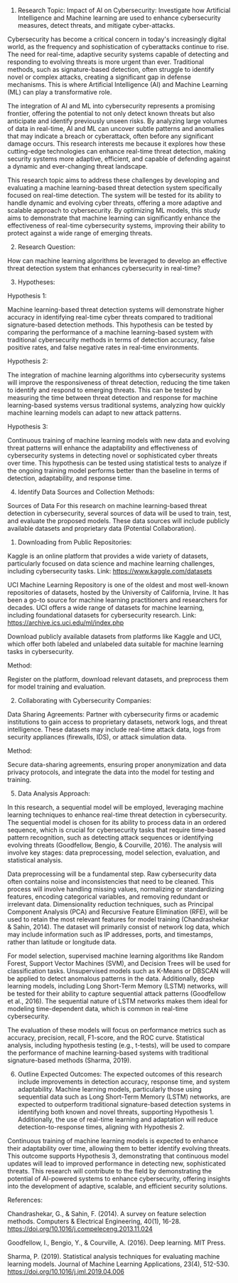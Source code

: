 1.	Research Topic: Impact of AI on Cybersecurity: Investigate how Artificial Intelligence and Machine learning are used to enhance cybersecurity measures, detect threats, and mitigate cyber-attacks.

Cybersecurity has become a critical concern in today's increasingly digital world, as the frequency and sophistication of cyberattacks continue to rise. The need for real-time, adaptive security systems capable of detecting and responding to evolving threats is more urgent than ever. Traditional methods, such as signature-based detection, often struggle to identify novel or complex attacks, creating a significant gap in defense mechanisms. This is where Artificial Intelligence (AI) and Machine Learning (ML) can play a transformative role.

The integration of AI and ML into cybersecurity represents a promising frontier, offering the potential to not only detect known threats but also anticipate and identify previously unseen risks. By analyzing large volumes of data in real-time, AI and ML can uncover subtle patterns and anomalies that may indicate a breach or cyberattack, often before any significant damage occurs. This research interests me because it explores how these cutting-edge technologies can enhance real-time threat detection, making security systems more adaptive, efficient, and capable of defending against a dynamic and ever-changing threat landscape.

This research topic aims to address these challenges by developing and evaluating a machine learning-based threat detection system specifically focused on real-time detection. The system will be tested for its ability to handle dynamic and evolving cyber threats, offering a more adaptive and scalable approach to cybersecurity. By optimizing ML models, this study aims to demonstrate that machine learning can significantly enhance the effectiveness of real-time cybersecurity systems, improving their ability to protect against a wide range of emerging threats.

2.	Research Question:
   
How can machine learning algorithms be leveraged to develop an effective threat detection system that enhances cybersecurity in real-time?

3.	Hypotheses:

Hypothesis 1: 

Machine learning-based threat detection systems will demonstrate higher accuracy in identifying real-time cyber threats compared to traditional signature-based detection methods.
This hypothesis can be tested by comparing the performance of a machine learning-based system with traditional cybersecurity methods in terms of detection accuracy, false positive rates, and false negative rates in real-time environments.

Hypothesis 2: 

The integration of machine learning algorithms into cybersecurity systems will improve the responsiveness of threat detection, reducing the time taken to identify and respond to emerging threats.
This can be tested by measuring the time between threat detection and response for machine learning-based systems versus traditional systems, analyzing how quickly machine learning models can adapt to new attack patterns.

Hypothesis 3: 

Continuous training of machine learning models with new data and evolving threat patterns will enhance the adaptability and effectiveness of cybersecurity systems in detecting novel or sophisticated cyber threats over time.
This hypothesis can be tested using statistical tests to analyze if the ongoing training model performs better than the baseline in terms of detection, adaptability, and response time.
   

4.	Identify Data Sources and Collection Methods:

Sources of Data
For this research on machine learning-based threat detection in cybersecurity, several sources of data will be used to train, test, and evaluate the proposed models. These data sources will include publicly available datasets and proprietary data (Potential Collaboration).

1. Downloading from Public Repositories:

Kaggle is an online platform that provides a wide variety of datasets, particularly focused on data science and machine learning challenges, including cybersecurity tasks.
Link: https://www.kaggle.com/datasets

UCI Machine Learning Repository is one of the oldest and most well-known repositories of datasets, hosted by the University of California, Irvine. It has been a go-to source for machine learning practitioners and researchers for decades. UCI offers a wide range of datasets for machine learning, including foundational datasets for cybersecurity research.
Link: https://archive.ics.uci.edu/ml/index.php

Download publicly available datasets from platforms like Kaggle and UCI, which offer both labeled and unlabeled data suitable for machine learning tasks in cybersecurity.

Method: 

Register on the platform, download relevant datasets, and preprocess them for model training and evaluation.

2. Collaborating with Cybersecurity Companies:

Data Sharing Agreements: Partner with cybersecurity firms or academic institutions to gain access to proprietary datasets, network logs, and threat intelligence. These datasets may include real-time attack data, logs from security appliances (firewalls, IDS), or attack simulation data.

Method: 

Secure data-sharing agreements, ensuring proper anonymization and data privacy protocols, and integrate the data into the model for testing and training.


5.	Data Analysis Approach:
   
In this research, a sequential model will be employed, leveraging machine learning techniques to enhance real-time threat detection in cybersecurity. The sequential model is chosen for its ability to process data in an ordered sequence, which is crucial for cybersecurity tasks that require time-based pattern recognition, such as detecting attack sequences or identifying evolving threats (Goodfellow, Bengio, & Courville, 2016). The analysis will involve key stages: data preprocessing, model selection, evaluation, and statistical analysis.

Data preprocessing will be a fundamental step. Raw cybersecurity data often contains noise and inconsistencies that need to be cleaned. This process will involve handling missing values, normalizing or standardizing features, encoding categorical variables, and removing redundant or irrelevant data. Dimensionality reduction techniques, such as Principal Component Analysis (PCA) and Recursive Feature Elimination (RFE), will be used to retain the most relevant features for model training (Chandrashekar & Sahin, 2014). The dataset will primarily consist of network log data, which may include information such as IP addresses, ports, and timestamps, rather than latitude or longitude data.

For model selection, supervised machine learning algorithms like Random Forest, Support Vector Machines (SVM), and Decision Trees will be used for classification tasks. Unsupervised models such as K-Means or DBSCAN will be applied to detect anomalous patterns in the data. Additionally, deep learning models, including Long Short-Term Memory (LSTM) networks, will be tested for their ability to capture sequential attack patterns (Goodfellow et al., 2016). The sequential nature of LSTM networks makes them ideal for modeling time-dependent data, which is common in real-time cybersecurity.

The evaluation of these models will focus on performance metrics such as accuracy, precision, recall, F1-score, and the ROC curve. Statistical analysis, including hypothesis testing (e.g., t-tests), will be used to compare the performance of machine learning-based systems with traditional signature-based methods (Sharma, 2019).

6.	Outline Expected Outcomes:
The expected outcomes of this research include improvements in detection accuracy, response time, and system adaptability. Machine learning models, particularly those using sequential data such as Long Short-Term Memory (LSTM) networks, are expected to outperform traditional signature-based detection systems in identifying both known and novel threats, supporting Hypothesis 1. Additionally, the use of real-time learning and adaptation will reduce detection-to-response times, aligning with Hypothesis 2.

Continuous training of machine learning models is expected to enhance their adaptability over time, allowing them to better identify evolving threats. This outcome supports Hypothesis 3, demonstrating that continuous model updates will lead to improved performance in detecting new, sophisticated threats. This research will contribute to the field by demonstrating the potential of AI-powered systems to enhance cybersecurity, offering insights into the development of adaptive, scalable, and efficient security solutions.


References:

Chandrashekar, G., & Sahin, F. (2014). A survey on feature selection methods. Computers & Electrical Engineering, 40(1), 16-28. https://doi.org/10.1016/j.compeleceng.2013.11.024

Goodfellow, I., Bengio, Y., & Courville, A. (2016). Deep learning. MIT Press.

Sharma, P. (2019). Statistical analysis techniques for evaluating machine learning models. Journal of Machine Learning Applications, 23(4), 512-530. https://doi.org/10.1016/j.jml.2019.04.006
